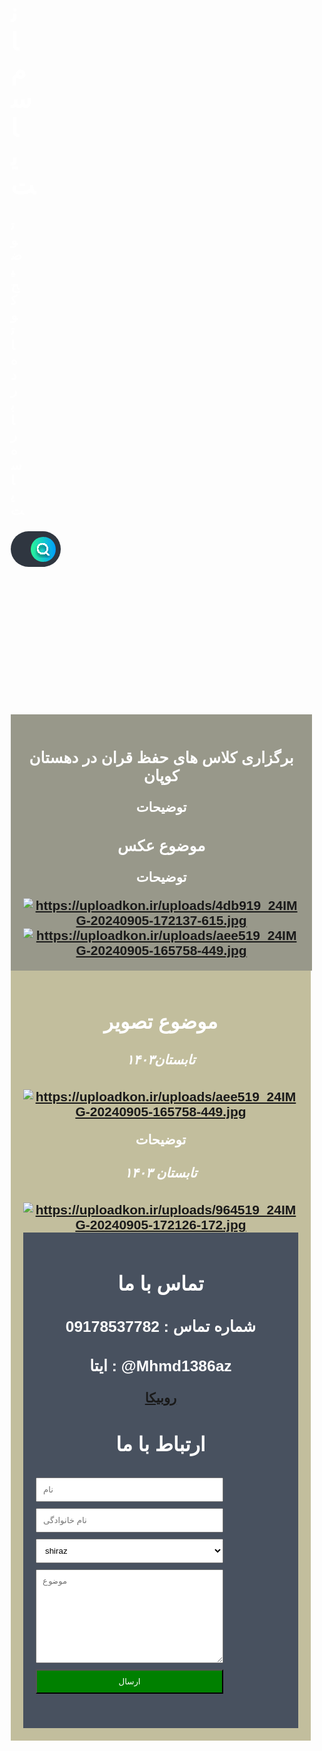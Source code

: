 <html lang="fa">
<head>
    <link rel="stylesheet" href="style.css">
<title>محمد</title>
<meta charset="UTF-8">
<meta name="viewport" content="width=device-width, initial-scale=1">
<style>
    * {
    box-sizing: content-box;
    }
    body {
    font-family: Arial, Helvetica, sans-serif;
    margin: 0;
    }
    .header {
    padding: 100%;
    text-align: center;
    background: url(https://uploadkon.ir/uploads/08ed21_241726468952483.jpg);
    color: rgb(255, 255, 255);
    }
    .header h1 {
    font-size: 40px;
    }
    .navbar {
    overflow: hidden;
    background-color: #333;
    position: sticky;
    position: -webkit-sticky;
    top: 0;
    }
    .navbar a {
    float: left;
    display: block;
    color: rgb(255, 253, 256);
    text-align:center;
    padding: 3px 8px;
    text-decoration: none;
    }
    .navbar a.right {
    float: right;
    }
    .navbar a:hover {
    background-color: #13d9ef;
    color: rgb(0, 0, 0);
    }
    .navbar a.active {
    background-color: #666;
    color: rgb(255, 255, 255);
    }
    .row {
    display: -ms-flexbox; /* IE10 */
    display: flex;
    -ms-flex-wrap: wrap; /* IE10 */
    flex-wrap: wrap;
    }
    .side {
    -ms-flex: 30%; /* IE10 */
    flex: 30%;
    background-color:  #98988a;
    padding: 20px;
    }
    .main {
    -ms-flex: 70%; /* IE10 */
    flex: 70%;
    background-color:  rgb(194, 190, 157);
    padding: 20px;
    }
    .fakeimg {
    background-color: #934c4c;
    width: 100%;
    padding: 20px;
    }
    .footer {
    padding: 20px;
    text-align: center;
    background: #48515f;
    }
    @media screen and (max-width: 700px) {
    .row {
    flex-direction: column;
    }
    }
    @media screen and (max-width: 400px) {
    .navbar a {
    float: none;
    width: 100%;
    }
    }
    *{
    box-sizing: border-box;
    }
    .container{
    width: 300px;
    }
    input,select,textarea{
    width: 100%;
    margin: 0 0 10px 0;
    padding: 10px;
    }
    .btn1{
    background-color: green;
    color: #ffffff;
    }
    ul {
    list-style-type: none;
    margin: 0;
    padding: 0;
    overflow: hidden;
    background-color: #281740;
    }
    li {
    float: left;
    }
    li a {
    display: block;
    color: white;
    text-align: center;
    padding: 14px 16px;
    text-decoration: none;
    }
    li a:hover {
    background-color: #0eccf6;
    }
    #search{
    width: 100%;
    height: 100%;
    position: fixed;
    top: 0;
    right: 0;
    background-color: rgba(0, 0, 0, 0.8);
display: none;
justify-content: center;
align-items: center;
}
#search:target{
    display: flex;
}
#search form{
    width: 100%;
    max-width: 300px;
    display: flex;
    flex-direction: column;
    gap: 1em;
}
#search input{
    width: 100%;
    border: none;
    padding: 0.5em 1em;
    border-radius: 0.5em;
}
#search div{
    display: flex;
    gap: 1em;
    justify-content:center;
}
#search a,
#search button{
    border:none;
    padding: 0,25em 1em;
    border-radius: 0,25em;
    color:black;
    font-weight: bold;
    cursor: pointer;
}
#search a{
    background-color: crimson;
}
#search button{
    background-color:chartreuse;
}
 /* From Uiverse.io by OnlyCodeChannel */ 
.searchBox {
  display:inline-flex;
  max-width: 230px;
  align-items: center;
  justify-content: space-between;
  gap: 8px;
  background: #2f3640;
  border-radius: 50px;
  position: relative;
}
.searchButton {
  color: white;
  position: absolute;
  right: 8px;
  width: 40px;
  height: 40px;
  border-radius: 50%;
  background: var(--gradient-2, linear-gradient(90deg, #2AF598 0%, #009EFD 100%));
  border: 0;
  display: inline-block;
  transition: all 300ms cubic-bezier(.23, 1, 0.32, 1);
}
/*hover effect*/
button:hover {
  color: #fff;
  background-color: #1A1A1A;
  box-shadow: rgba(0, 0, 0, 0.5) 0 10px 20px;
  transform: translateY(-3px);
}
/*button pressing effect*/
button:active {
  box-shadow: none;
  transform: translateY(0);
}
.searchInput {
  border: none;
  background: none;
  outline: none;
  color: white;
  font-size: 15px;
  padding: 15px 50px 15px 30px;
}
</style>
</head>
<body>
<div class="header">
<h1>نام سایت</h1>

<form action="">

<h2> <form id="form">
</form>
<p style="font-weight: bold">توضیح کوتاه درباره سایت</p>
<div class="searchBox">

  <input class="searchInput" type="text" name="" placeholder="Search something">
            <button class="searchButton" href="#">
                   
                  

<svg xmlns="http://www.w3.org/2000/svg" width="29" height="29" viewBox="0 0 29 29" fill="none">
  <g clip-path="url(#clip0_2_17)">
    <g filter="url(#filter0_d_2_17)">
      <path d="M23.7953 23.9182L19.0585 19.1814M19.0585 19.1814C19.8188 18.4211 20.4219 17.5185 20.8333 16.5251C21.2448 15.5318 21.4566 14.4671 21.4566 13.3919C21.4566 12.3167 21.2448 11.252 20.8333 10.2587C20.4219 9.2653 19.8188 8.36271 19.0585 7.60242C18.2982 6.84214 17.3956 6.23905 16.4022 5.82759C15.4089 5.41612 14.3442 5.20435 13.269 5.20435C12.1938 5.20435 11.1291 5.41612 10.1358 5.82759C9.1424 6.23905 8.23981 6.84214 7.47953 7.60242C5.94407 9.13789 5.08145 11.2204 5.08145 13.3919C5.08145 15.5634 5.94407 17.6459 7.47953 19.1814C9.01499 20.7168 11.0975 21.5794 13.269 21.5794C15.4405 21.5794 17.523 20.7168 19.0585 19.1814Z" stroke="white" stroke-width="3" stroke-linecap="round" stroke-linejoin="round" shape-rendering="crispEdges"></path>
    </g>
  </g>
  <defs>
    <filter id="filter0_d_2_17" x="-0.418549" y="3.70435" width="29.7139" height="29.7139" filterUnits="userSpaceOnUse" color-interpolation-filters="sRGB">
      <feFlood flood-opacity="0" r url(https://uploadkon.ir/uploads/08ed21_241726468952483.jpg)esult="BackgroundImageFix"></feFlood>
      <feColorMatrix in="SourceAlpha" type="matrix" values="0 0 0 0 0 0 0 0 0 0 0 0 0 0 0 0 0 0 127 0" result="hardAlpha"></feColorMatrix>
      <feOffset dy="4"></feOffset>
      <feGaussianBlur stdDeviation="2"></feGaussianBlur>
      <feComposite in2="hardAlpha" operator="out"></feComposite>
      <feColorMatrix type="matrix" values="0 0 0 0 0 0 0 0 0 0 0 0 0 0 0 0 0 0 0.25 0"></feColorMatrix>
      <feBlend mode="normal" in2="BackgroundImageFix" result="effect1_dropShadow_2_17"></feBlend>
      <feBlend mode="normal" in="SourceGraphic" in2="effect1_dropShadow_2_17" result="shape"></feBlend>
    </filter>
    <clipPath id="clip0_2_17">
      <rect width="28.0702" height="28.0702" fill="white" transform="translate(0.403503 0.526367)"></rect>
    </clipPath>
  </defs>
</svg>
            </button>
        </div>
        <div>
            <h1>
            </h1>
        </div>
<body>
<ul>
<li><a class="active" href="#">خانه</a></li>
<li><a href="https://mhmd138az.github.io/kopan/#%D8%AA%D8%A7%D8%A8%D8%B3%D8%AA%D8%A7%D9%86%DB%B1%DB%B4%DB%B0%DB%B3">تصاویر</a></li>
<li><a href="https://mhmd138az.github.io/kopan/#%D8%AA%D9%85%D8%A7%D8%B3-%D8%A8%D8%A7-%D9%85%D8%A7">ارتباط با ما</a></li>
</ul>

</body>
    
 <div class="row">
    <div class="side">
    <h3>برگزاری کلاس های حفظ قران در دهستان کوپان</h3>
    <p>توضیحات</p>
    <h3>موضوع عکس</h3>
    <p>توضیحات</p>
     <a href="https://uploadkon.ir/" target="_blank" title="https://uploadkon.ir/"><img src="https://uploadkon.ir/uploads/4db919_24IMG-20240905-172137-615.jpg" border="0" alt="https://uploadkon.ir/uploads/4db919_24IMG-20240905-172137-615.jpg" /></a>
         <a href="https://uploadkon.ir/" target="_blank" title="https://uploadkon.ir/"><img src="https://uploadkon.ir/uploads/aee519_24IMG-20240905-165758-449.jpg" border="0" alt="https://uploadkon.ir/uploads/aee519_24IMG-20240905-165758-449.jpg" /></a>
    </div>
    <div class="main">
    <h2>موضوع تصویر</h2>
    <h5>تابستان۱۴۰۳</h5>
    <a href="https://uploadkon.ir/" target="_blank" title="https://uploadkon.ir/"><img src="https://uploadkon.ir/uploads/aee519_24IMG-20240905-165758-449.jpg" border="0" alt="https://uploadkon.ir/uploads/aee519_24IMG-20240905-165758-449.jpg" /></a>
    <p>توضیحات</p>
    <h5>تابستان ۱۴۰۳</h5>
    <a href="https://uploadkon.ir/" target="_blank" title="https://uploadkon.ir/"><img src="https://uploadkon.ir/uploads/964519_24IMG-20240905-172126-172.jpg" border="0" alt="https://uploadkon.ir/uploads/964519_24IMG-20240905-172126-172.jpg" /></a>
  <div></div>
    <div class="footer">
    <h2>تماس با ما</h2>
    <h3>شماره تماس : 09178537782</h3>
    <h3>ایتا : @Mhmd1386az</h3>
        <a href="https://rubika.ir/kali_linux_86">روبیکا</a>
<html>
<head>
<meta name="viewport" content="width=device-width, initial-scale=1">

</head>
<body>
<h2>ارتباط با ما</h2>
<div class="container">
<h3><form action="/action_page.php" method="post">
<label for="fname"></label>
<input type="text" id="fname" name="firstname" placeholder="نام">
<label for="lname"></label>
<input type="text" id="lname" name="lastname" placeholder="نام خانوادگی">
<label for="city"></label>
<select id=" city " name=" city ">
<option value="shiraz"> shiraz </option>
<option value="tehran"> tehran </option>
<option value="ahvaz"> ahvaz </option>
</select>
<label for="subject"></label>
<textarea id="subject" name="subject" placeholder="موضوع" style="height:150px"></textarea>
<input class="btn1" type="submit" value="ارسال">
</form>

